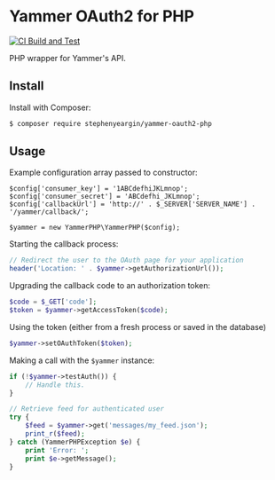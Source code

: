 # Yammer OAuth2 for PHP 

[![CI Build and Test](https://github.com/stephenyeargin/yammer-oauth2-php/actions/workflows/ci.yml/badge.svg)](https://github.com/stephenyeargin/yammer-oauth2-php/actions/workflows/ci.yml)

PHP wrapper for Yammer's API.

## Install

Install with Composer:

```bash
$ composer require stephenyeargin/yammer-oauth2-php
```

## Usage

Example configuration array passed to constructor:

```
$config['consumer_key'] = '1ABCdefhiJKLmnop';
$config['consumer_secret'] = 'ABCdefhi_JKLmnop';
$config['callbackUrl'] = 'http://' . $_SERVER['SERVER_NAME'] . '/yammer/callback/';

$yammer = new YammerPHP\YammerPHP($config);
```

Starting the callback process:

```php
// Redirect the user to the OAuth page for your application
header('Location: ' . $yammer->getAuthorizationUrl());
```

Upgrading the callback code to an authorization token:

```php
$code = $_GET['code'];
$token = $yammer->getAccessToken($code);
```

Using the token (either from a fresh process or saved in the database)

```php
$yammer->setOAuthToken($token);
```

Making a call with the `$yammer` instance:

```php
if (!$yammer->testAuth()) {
    // Handle this.
}

// Retrieve feed for authenticated user
try {
    $feed = $yammer->get('messages/my_feed.json');
    print_r($feed);
} catch (YammerPHPException $e) {
    print 'Error: ';
    print $e->getMessage();
}
```
